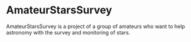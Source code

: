 # AmateurStarsSurvey
AmateurStarsSurvey is a project of a group of amateurs who want to help astronomy with the survey and monitoring of stars.
